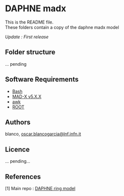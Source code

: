 # DAPHNE madx   

This is the README file.  
These folders contain a copy of the daphne madx model 

_Update : First release_
 
## Folder structure
... pending

## Software Requirements
* [Bash](https://it.wikipedia.org/wiki/Bash)
* [MAD-X v5.X.X](http://madx.web.cern.ch/madx/)
* [awk](https://en.wikipedia.org/wiki/AWK)
* [ROOT](https://root.cern.ch/)


## Authors
blanco, oscar.blancogarcia@lnf.infn.it  

## Licence
... pending...  

## References   
[1] Main repo : [DAPHNE ring model](https://wiki.infn.it/strutture/lnf/da/dafne/mad-x_modeling)

